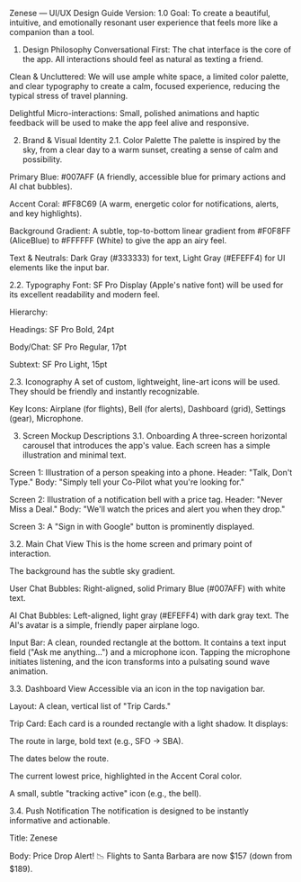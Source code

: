 Zenese — UI/UX Design Guide
Version: 1.0
Goal: To create a beautiful, intuitive, and emotionally resonant user experience that feels more like a companion than a tool.

1. Design Philosophy
Conversational First: The chat interface is the core of the app. All interactions should feel as natural as texting a friend.

Clean & Uncluttered: We will use ample white space, a limited color palette, and clear typography to create a calm, focused experience, reducing the typical stress of travel planning.

Delightful Micro-interactions: Small, polished animations and haptic feedback will be used to make the app feel alive and responsive.

2. Brand & Visual Identity
2.1. Color Palette
The palette is inspired by the sky, from a clear day to a warm sunset, creating a sense of calm and possibility.

Primary Blue: #007AFF (A friendly, accessible blue for primary actions and AI chat bubbles).

Accent Coral: #FF8C69 (A warm, energetic color for notifications, alerts, and key highlights).

Background Gradient: A subtle, top-to-bottom linear gradient from #F0F8FF (AliceBlue) to #FFFFFF (White) to give the app an airy feel.

Text & Neutrals: Dark Gray (#333333) for text, Light Gray (#EFEFF4) for UI elements like the input bar.

2.2. Typography
Font: SF Pro Display (Apple's native font) will be used for its excellent readability and modern feel.

Hierarchy:

Headings: SF Pro Bold, 24pt

Body/Chat: SF Pro Regular, 17pt

Subtext: SF Pro Light, 15pt

2.3. Iconography
A set of custom, lightweight, line-art icons will be used. They should be friendly and instantly recognizable.

Key Icons: Airplane (for flights), Bell (for alerts), Dashboard (grid), Settings (gear), Microphone.

3. Screen Mockup Descriptions
3.1. Onboarding
A three-screen horizontal carousel that introduces the app's value. Each screen has a simple illustration and minimal text.

Screen 1: Illustration of a person speaking into a phone. Header: "Talk, Don't Type." Body: "Simply tell your Co-Pilot what you're looking for."

Screen 2: Illustration of a notification bell with a price tag. Header: "Never Miss a Deal." Body: "We'll watch the prices and alert you when they drop."

Screen 3: A "Sign in with Google" button is prominently displayed.

3.2. Main Chat View
This is the home screen and primary point of interaction.

The background has the subtle sky gradient.

User Chat Bubbles: Right-aligned, solid Primary Blue (#007AFF) with white text.

AI Chat Bubbles: Left-aligned, light gray (#EFEFF4) with dark gray text. The AI's avatar is a simple, friendly paper airplane logo.

Input Bar: A clean, rounded rectangle at the bottom. It contains a text input field ("Ask me anything...") and a microphone icon. Tapping the microphone initiates listening, and the icon transforms into a pulsating sound wave animation.

3.3. Dashboard View
Accessible via an icon in the top navigation bar.

Layout: A clean, vertical list of "Trip Cards."

Trip Card: Each card is a rounded rectangle with a light shadow. It displays:

The route in large, bold text (e.g., SFO → SBA).

The dates below the route.

The current lowest price, highlighted in the Accent Coral color.

A small, subtle "tracking active" icon (e.g., the bell).

3.4. Push Notification
The notification is designed to be instantly informative and actionable.

Title: Zenese

Body: Price Drop Alert! 📉 Flights to Santa Barbara are now $157 (down from $189).